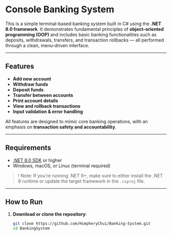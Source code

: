 # Console Banking System

This is a simple terminal-based banking system built in C# using the **.NET 8.0 framework**. It demonstrates fundamental principles of **object-oriented programming (OOP)** and includes basic banking functionalities such as deposits, withdrawals, transfers, and transaction rollbacks — all performed through a clean, menu-driven interface.

---

## Features

- **Add new account**
- **Withdraw funds**
- **Deposit funds**
- **Transfer between accounts**
- **Print account details**
- **View and rollback transactions**
- **Input validation & error handling**

All features are designed to mimic core banking operations, with an emphasis on **transaction safety and accountability**.

---

## Requirements

- [.NET 8.0 SDK](https://dotnet.microsoft.com/en-us/download/dotnet/8.0) or higher
- Windows, macOS, or Linux (terminal required)

> ! Note: If you're running .NET 9+, make sure to either install the .NET 8 runtime or update the target framework in the `.csproj` file.

---

## How to Run

1. **Download or clone the repository**:

   ```bash
   git clone https://github.com/HimpheryChui/Banking-System.git
   cd BankingSystem
